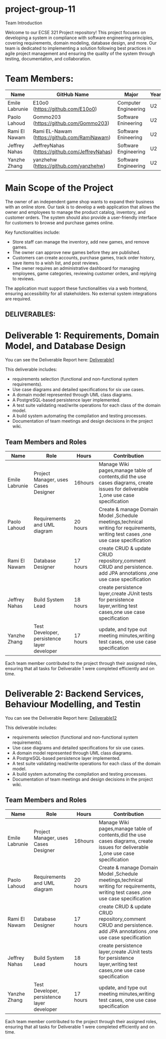 # project-group-11

Team Introduction

Welcome to our ECSE 321 Project repository! This project focuses on developing a system in compliance with software engineering principles, covering requirements, domain modeling, database design, and more. Our team is dedicated to implementing a solution following best practices in agile project management and ensuring the quality of the system through testing, documentation, and collaboration.

# Team Members:

| Name            | GitHub Name                                       | Major                  | Year |
|-----------------|---------------------------------------------------|------------------------|------|
| Emile Labrunie |     E10o0 (https://github.com/E10o0)| Computer Engineering   | U2   |
| Paolo Lahoud |    Gommo203 (https://github.com/Gommo203)        | Software Enineering             | U2   |
| Rami El Nawam    |  Rami EL-Nawam (https://github.com/RamiNawam)   | Software Enineering | U2   |
| Jeffrey Nahas  | JeffreyNahas (https://github.com/JeffreyNahas) | Software Engineering   | U2   |
| Yanzhe Zhang| yanzhehw (https://github.com/yanzhehw) | Software Engineering   | U2   |


# Main Scope of the Project

The owner of an independent game shop wants to expand their business with an online store. Our task is to develop a web application that allows the owner and employees to manage the product catalog, inventory, and customer orders. The system should also provide a user-friendly interface for customers to browse and purchase games online. 

Key functionalities include:
- Store staff can manage the inventory, add new games, and remove games.
- The owner can approve new games before they are published.
- Customers can create accounts, purchase games, track order history, save items to a wish list, and post reviews.
- The owner requires an administrative dashboard for managing employees, game categories, reviewing customer orders, and replying to reviews.

The application must support these functionalities via a web frontend, ensuring accessibility for all stakeholders. No external system integrations are required. 

## DELIVERABLES:

# Deliverable 1: Requirements, Domain Model, and Database Design

You can see the Deliverable Report here: [Deliverable1](https://github.com/McGill-ECSE321-Fall2024/project-group-11/wiki/Deliverable1)


This deliverable includes:
- requirements selection (functional and non-functional system requirements).
- Use case diagrams and detailed specifications for six use cases.
- A domain model represented through UML class diagrams.
- A PostgreSQL-based persistence layer implemented.
- A test suite validating read/write operations for each class of the domain model.
- A build system automating the compilation and testing processes.
- Documentation of team meetings and design decisions in the project wiki.

## Team Members and Roles

| Name            | Role                 | Hours                            | Contribution|
|-----------------|----------------------|----------------------------------|----------------------------------|
| Emile Labrunie   | Project Manager, uses Cases Designer  | 16hours  | Manage Wiki pages,manage table of contents,did the use cases diagrams, create issues for deliverable 1,one use case specification|
|  Paolo Lahoud| Requirements and UML diagram | 20 hours | Create & manage Domain Model ,Schedule meetings,technical writing for requirements,    writing test cases ,one use case specification     |
| Rami El Nawam | Database Designer    | 17 hours |create CRUD & update CRUD repository,comment CRUD and persistence. add JPA annotations ,one use case specification |
| Jeffrey Nahas  |  Build System Lead     | 18 hours | create persistence layer,create JUnit tests for persistence layer,writing test cases,one use case specification  |
|  Yanzhe Zhang|Test Developer, persistence layer developer    | 17 hours | update, and type out meeting minutes,writing test cases, one use case specification|

Each team member contributed to the project through their assigned roles, ensuring that all tasks for Deliverable 1 were completed efficiently and on time.



# Deliverable 2: Backend Services, Behaviour Modelling, and Testin

You can see the Deliverable Report here: [Deliverable12](https://github.com/McGill-ECSE321-Fall2024/project-group-11/wiki/Deliverable2)


This deliverable includes:
- requirements selection (functional and non-functional system requirements).
- Use case diagrams and detailed specifications for six use cases.
- A domain model represented through UML class diagrams.
- A PostgreSQL-based persistence layer implemented.
- A test suite validating read/write operations for each class of the domain model.
- A build system automating the compilation and testing processes.
- Documentation of team meetings and design decisions in the project wiki.

## Team Members and Roles

| Name            | Role                 | Hours                            | Contribution|
|-----------------|----------------------|----------------------------------|----------------------------------|
| Emile Labrunie   | Project Manager, uses Cases Designer  | 16hours  | Manage Wiki pages,manage table of contents,did the use cases diagrams, create issues for deliverable 1,one use case specification|
|  Paolo Lahoud| Requirements and UML diagram | 20 hours | Create & manage Domain Model ,Schedule meetings,technical writing for requirements,    writing test cases ,one use case specification     |
| Rami El Nawam | Database Designer    | 17 hours |create CRUD & update CRUD repository,comment CRUD and persistence. add JPA annotations ,one use case specification |
| Jeffrey Nahas  |  Build System Lead     | 18 hours | create persistence layer,create JUnit tests for persistence layer,writing test cases,one use case specification  |
|  Yanzhe Zhang|Test Developer, persistence layer developer    | 17 hours | update, and type out meeting minutes,writing test cases, one use case specification|

Each team member contributed to the project through their assigned roles, ensuring that all tasks for Deliverable 1 were completed efficiently and on time.

